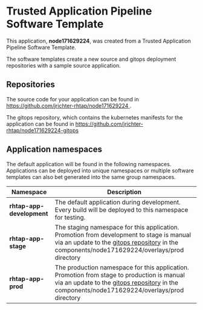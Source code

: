 # Trusted Application Pipeline Software Template

This application, **node171629224**, was created from a Trusted Application Pipeline Software Template.

The software templates create a new source and gitops deployment repositories with a sample source application. 

## Repositories

The source code for your application can be found in [https://github.com/jrichter-rhtap/node171629224 ](https://github.com/jrichter-rhtap/node171629224 ).
 
The gitops repository, which contains the kubernetes manifests for the application can be found in 
[https://github.com/jrichter-rhtap/node171629224-gitops ](https://github.com/jrichter-rhtap/node171629224-gitops ) 

## Application namespaces 

The default application will be found in the following namespaces. Applications can be deployed into unique namespaces or multiple software templates can also bet generated into the same group namespaces.  

|  Namespace   |  Description   |  
| -------- | -------- |   
| **rhtap-app-development** | The default application during development. Every build will be deployed to this namespace for testing. | 
| **rhtap-app-stage** | The staging namespace for this application. Promotion from development to stage is manual via an update to the [gitops repository](https://github.com/jrichter-rhtap/node171629224-gitops ) in the components/node171629224/overlays/prod directory |  
| **rhtap-app-prod** | The production namespace for this application. Promotion from stage to production is manual via an update to the [gitops repository](https://github.com/jrichter-rhtap/node171629224-gitops ) in the components/node171629224/overlays/prod directory | 
